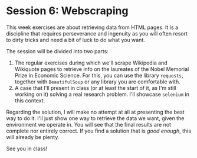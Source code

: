 # Session 6: Webscraping
This week exercises are about retrieving data from HTML pages. It is a discipline that requires perseverance and ingenuity as you will often resort to dirty tricks and need a bit of luck to do what you want.

The session will be divided into two parts:

1. The regular exercises during which we'll scrape Wikipedia and Wikiquote pages to retrieve info on the laureates of the Nobel Memorial Prize in Economic Science. For this, you can use the library `requests`, together with `BeautifulSoup` or any library you are comfortable with.
2. A case that I'll present in class (or at least the start of it, as I'm still working on it) solving a real research problem. I'll showcase `selenium` in this context.

Regarding the solution, I will make no attempt at all at presenting the best way to do it. I'll just show one way to retrieve the data we want, given the environment we operate in. You will see that the final results are not complete nor entirely correct. If you find a solution that is *good enough*, this will already be plenty.

See you in class!
